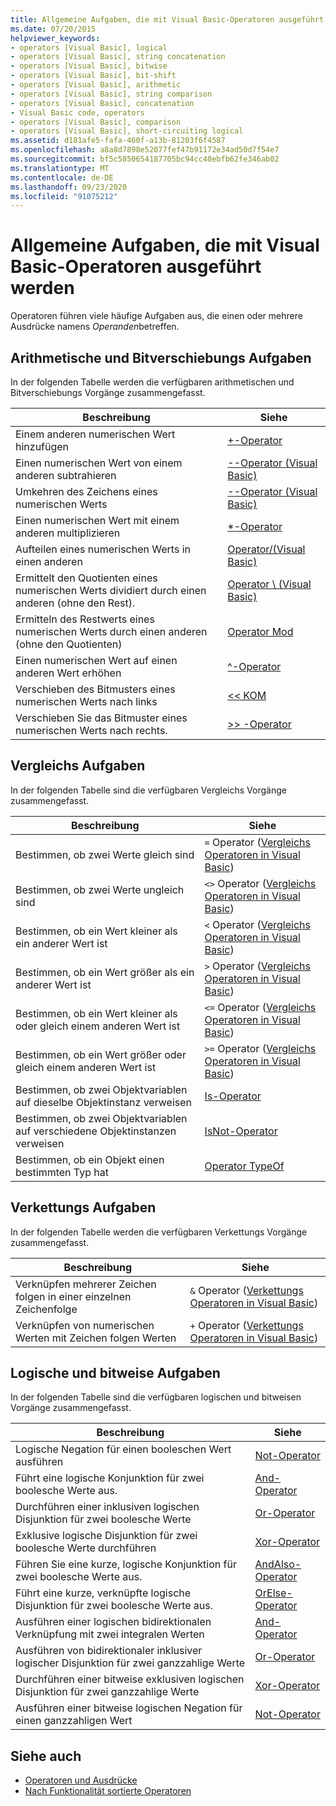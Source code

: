 ```yaml
---
title: Allgemeine Aufgaben, die mit Visual Basic-Operatoren ausgeführt werden
ms.date: 07/20/2015
helpviewer_keywords:
- operators [Visual Basic], logical
- operators [Visual Basic], string concatenation
- operators [Visual Basic], bitwise
- operators [Visual Basic], bit-shift
- operators [Visual Basic], arithmetic
- operators [Visual Basic], string comparison
- operators [Visual Basic], concatenation
- Visual Basic code, operators
- operators [Visual Basic], comparison
- operators [Visual Basic], short-circuiting logical
ms.assetid: d181afe5-fafa-460f-a13b-81203f6f4587
ms.openlocfilehash: a8a8d7898e52077fef47b91172e34ad50d7f54e7
ms.sourcegitcommit: bf5c5850654187705bc94cc40ebfb62fe346ab02
ms.translationtype: MT
ms.contentlocale: de-DE
ms.lasthandoff: 09/23/2020
ms.locfileid: "91075212"
---
```

# <a name="common-tasks-performed-with-visual-basic-operators"></a>Allgemeine Aufgaben, die mit Visual Basic-Operatoren ausgeführt werden

Operatoren führen viele häufige Aufgaben aus, die einen oder mehrere Ausdrücke namens *Operanden*betreffen.  
  
## <a name="arithmetic-and-bit-shift-tasks"></a>Arithmetische und Bitverschiebungs Aufgaben  

 In der folgenden Tabelle werden die verfügbaren arithmetischen und Bitverschiebungs Vorgänge zusammengefasst.  
  
|Beschreibung|Siehe|  
|---|---|  
|Einem anderen numerischen Wert hinzufügen|[+-Operator](../../../language-reference/operators/addition-operator.md)|  
|Einen numerischen Wert von einem anderen subtrahieren|[--Operator (Visual Basic)](../../../language-reference/operators/subtraction-operator.md)|  
|Umkehren des Zeichens eines numerischen Werts|[--Operator (Visual Basic)](../../../language-reference/operators/subtraction-operator.md)|  
|Einen numerischen Wert mit einem anderen multiplizieren|[*-Operator](../../../language-reference/operators/multiplication-operator.md)|  
|Aufteilen eines numerischen Werts in einen anderen|[Operator/(Visual Basic)](../../../language-reference/operators/floating-point-division-operator.md)|  
|Ermittelt den Quotienten eines numerischen Werts dividiert durch einen anderen (ohne den Rest).|[Operator \ (Visual Basic)](../../../language-reference/operators/integer-division-operator.md)|  
|Ermitteln des Restwerts eines numerischen Werts durch einen anderen (ohne den Quotienten)|[Operator Mod](../../../language-reference/operators/mod-operator.md)|  
|Einen numerischen Wert auf einen anderen Wert erhöhen|[^-Operator](../../../language-reference/operators/exponentiation-operator.md)|  
|Verschieben des Bitmusters eines numerischen Werts nach links|[<\< KOM](../../../language-reference/operators/left-shift-operator.md)|  
|Verschieben Sie das Bitmuster eines numerischen Werts nach rechts.|[>> -Operator](../../../language-reference/operators/right-shift-operator.md)|  
  
## <a name="comparison-tasks"></a>Vergleichs Aufgaben  

 In der folgenden Tabelle sind die verfügbaren Vergleichs Vorgänge zusammengefasst.  
  
|Beschreibung|Siehe|  
|---|---|  
|Bestimmen, ob zwei Werte gleich sind|`=` Operator ([Vergleichs Operatoren in Visual Basic](comparison-operators.md))|  
|Bestimmen, ob zwei Werte ungleich sind|`<>` Operator ([Vergleichs Operatoren in Visual Basic](comparison-operators.md))|  
|Bestimmen, ob ein Wert kleiner als ein anderer Wert ist|`<` Operator ([Vergleichs Operatoren in Visual Basic](comparison-operators.md))|  
|Bestimmen, ob ein Wert größer als ein anderer Wert ist|`>` Operator ([Vergleichs Operatoren in Visual Basic](comparison-operators.md))|  
|Bestimmen, ob ein Wert kleiner als oder gleich einem anderen Wert ist|`<=` Operator ([Vergleichs Operatoren in Visual Basic](comparison-operators.md))|  
|Bestimmen, ob ein Wert größer oder gleich einem anderen Wert ist|`>=` Operator ([Vergleichs Operatoren in Visual Basic](comparison-operators.md))|  
|Bestimmen, ob zwei Objektvariablen auf dieselbe Objektinstanz verweisen|[Is-Operator](../../../language-reference/operators/is-operator.md)|  
|Bestimmen, ob zwei Objektvariablen auf verschiedene Objektinstanzen verweisen|[IsNot-Operator](../../../language-reference/operators/isnot-operator.md)|  
|Bestimmen, ob ein Objekt einen bestimmten Typ hat|[Operator TypeOf](../../../language-reference/operators/typeof-operator.md)|  
  
## <a name="concatenation-tasks"></a>Verkettungs Aufgaben  

 In der folgenden Tabelle werden die verfügbaren Verkettungs Vorgänge zusammengefasst.  
  
|Beschreibung|Siehe|  
|---|---|  
|Verknüpfen mehrerer Zeichen folgen in einer einzelnen Zeichenfolge|`&` Operator ([Verkettungs Operatoren in Visual Basic](concatenation-operators.md))|  
|Verknüpfen von numerischen Werten mit Zeichen folgen Werten|`+` Operator ([Verkettungs Operatoren in Visual Basic](concatenation-operators.md))|  
  
## <a name="logical-and-bitwise-tasks"></a>Logische und bitweise Aufgaben  

 In der folgenden Tabelle sind die verfügbaren logischen und bitweisen Vorgänge zusammengefasst.  
  
|Beschreibung|Siehe|  
|---|---|  
|Logische Negation für einen booleschen Wert ausführen|[Not-Operator](../../../language-reference/operators/not-operator.md)|  
|Führt eine logische Konjunktion für zwei boolesche Werte aus.|[And-Operator](../../../language-reference/operators/and-operator.md)|  
|Durchführen einer inklusiven logischen Disjunktion für zwei boolesche Werte|[Or-Operator](../../../language-reference/operators/or-operator.md)|  
|Exklusive logische Disjunktion für zwei boolesche Werte durchführen|[Xor-Operator](../../../language-reference/operators/xor-operator.md)|  
|Führen Sie eine kurze, logische Konjunktion für zwei boolesche Werte aus.|[AndAlso-Operator](../../../language-reference/operators/andalso-operator.md)|  
|Führt eine kurze, verknüpfte logische Disjunktion für zwei boolesche Werte aus.|[OrElse-Operator](../../../language-reference/operators/orelse-operator.md)|  
|Ausführen einer logischen bidirektionalen Verknüpfung mit zwei integralen Werten|[And-Operator](../../../language-reference/operators/and-operator.md)|  
|Ausführen von bidirektionaler inklusiver logischer Disjunktion für zwei ganzzahlige Werte|[Or-Operator](../../../language-reference/operators/or-operator.md)|  
|Durchführen einer bitweise exklusiven logischen Disjunktion für zwei ganzzahlige Werte|[Xor-Operator](../../../language-reference/operators/xor-operator.md)|  
|Ausführen einer bitweise logischen Negation für einen ganzzahligen Wert|[Not-Operator](../../../language-reference/operators/not-operator.md)|  
  
## <a name="see-also"></a>Siehe auch

- [Operatoren und Ausdrücke](index.md)
- [Nach Funktionalität sortierte Operatoren](../../../language-reference/operators/operators-listed-by-functionality.md)

